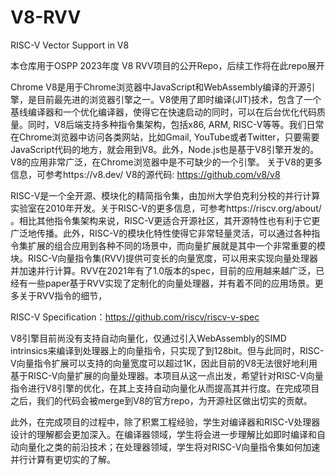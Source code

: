 # V8-RVV

RISC-V Vector Support in V8

本仓库用于OSPP 2023年度 V8 RVV项目的公开Repo，后续工作将在此repo展开

Chrome V8是用于Chrome浏览器中JavaScript和WebAssembly编译的开源引擎，是目前最先进的浏览器引擎之一。V8使用了即时编译(JIT)技术，包含了一个基线编译器和一个优化编译器，使得它在快速启动的同时，可以在后台优化代码质量。同时，V8后端支持多种指令集架构，包括x86, ARM, RISC-V等等。我们日常在Chrome浏览器中访问各类网站，比如Gmail, YouTube或者Twitter，只要需要JavaScript代码的地方，就会用到V8。此外，Node.js也是基于V8引擎开发的。V8的应用非常广泛，在Chrome浏览器中是不可缺少的一个引擎。
关于V8的更多信息，可参考https://v8.dev/
V8的源代码: https://github.com/v8/v8

RISC-V是一个全开源、模块化的精简指令集，由加州大学伯克利分校的并行计算实验室在2010年开发。关于RISC-V的更多信息，可参考https://riscv.org/about/ 。相比其他指令集架构来说，RISC-V更适合开源社区，其开源特性也有利于它更广泛地传播。此外，RISC-V的模块化特性使得它非常轻量灵活，可以通过各种指令集扩展的组合应用到各种不同的场景中，而向量扩展就是其中一个非常重要的模块。RISC-V向量指令集(RVV)提供可变长的向量宽度，可以用来实现向量处理器并加速并行计算。RVV在2021年有了1.0版本的spec，目前的应用越来越广泛，已经有一些paper基于RVV实现了定制化的向量处理器，并有着不同的应用场景。更多关于RVV指令的细节，

RISC-V Specification：https://github.com/riscv/riscv-v-spec


V8引擎目前尚没有支持自动向量化，仅通过引入WebAssembly的SIMD intrinsics来编译到处理器上的向量指令，只实现了到128bit。但与此同时，RISC-V向量指令扩展可以支持的向量宽度可以超过1K，因此目前的V8无法很好地利用基于RISC-V向量扩展的向量处理器。本项目从这一点出发，希望针对RISC-V向量指令进行V8引擎的优化，在其上支持自动向量化从而提高其并行度。在完成项目之后，我们的代码会被merge到V8的官方repo，为开源社区做出切实的贡献。

此外，在完成项目的过程中，除了积累工程经验，学生对编译器和RISC-V处理器设计的理解都会更加深入。在编译器领域，学生将会进一步理解比如即时编译和自动向量化之类的前沿技术；在处理器领域，学生将对RISC-V向量指令集如何加速并行计算有更切实的了解。
